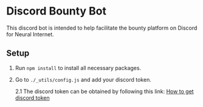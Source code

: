 # Discord Bounty Bot

This discord bot is intended to help facilitate the bounty platform on Discord for Neural Internet.

## Setup

1. Run `npm install` to install all necessary packages.
2. Go to `./_utils/config.js` and add your discord token.

   2.1 The discord token can be obtained by following this link: [How to get discord token](https://linuxhint.com/get-discord-token/)

